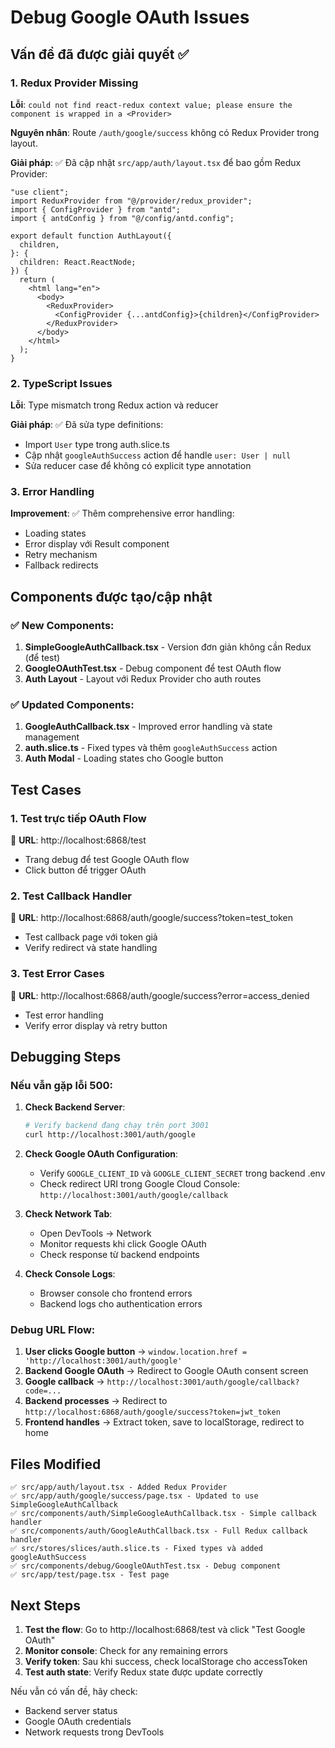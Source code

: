 # Debug Google OAuth Issues

## Vấn đề đã được giải quyết ✅

### 1. Redux Provider Missing

**Lỗi**: `could not find react-redux context value; please ensure the component is wrapped in a <Provider>`

**Nguyên nhân**: Route `/auth/google/success` không có Redux Provider trong layout.

**Giải pháp**: ✅ Đã cập nhật `src/app/auth/layout.tsx` để bao gồm Redux Provider:

```tsx
"use client";
import ReduxProvider from "@/provider/redux_provider";
import { ConfigProvider } from "antd";
import { antdConfig } from "@/config/antd.config";

export default function AuthLayout({
  children,
}: {
  children: React.ReactNode;
}) {
  return (
    <html lang="en">
      <body>
        <ReduxProvider>
          <ConfigProvider {...antdConfig}>{children}</ConfigProvider>
        </ReduxProvider>
      </body>
    </html>
  );
}
```

### 2. TypeScript Issues

**Lỗi**: Type mismatch trong Redux action và reducer

**Giải pháp**: ✅ Đã sửa type definitions:

- Import `User` type trong auth.slice.ts
- Cập nhật `googleAuthSuccess` action để handle `user: User | null`
- Sửa reducer case để không có explicit type annotation

### 3. Error Handling

**Improvement**: ✅ Thêm comprehensive error handling:

- Loading states
- Error display với Result component
- Retry mechanism
- Fallback redirects

## Components được tạo/cập nhật

### ✅ New Components:

1. **SimpleGoogleAuthCallback.tsx** - Version đơn giản không cần Redux (để test)
2. **GoogleOAuthTest.tsx** - Debug component để test OAuth flow
3. **Auth Layout** - Layout với Redux Provider cho auth routes

### ✅ Updated Components:

1. **GoogleAuthCallback.tsx** - Improved error handling và state management
2. **auth.slice.ts** - Fixed types và thêm `googleAuthSuccess` action
3. **Auth Modal** - Loading states cho Google button

## Test Cases

### 1. Test trực tiếp OAuth Flow

🔗 **URL**: http://localhost:6868/test

- Trang debug để test Google OAuth flow
- Click button để trigger OAuth

### 2. Test Callback Handler

🔗 **URL**: http://localhost:6868/auth/google/success?token=test_token

- Test callback page với token giả
- Verify redirect và state handling

### 3. Test Error Cases

🔗 **URL**: http://localhost:6868/auth/google/success?error=access_denied

- Test error handling
- Verify error display và retry button

## Debugging Steps

### Nếu vẫn gặp lỗi 500:

1. **Check Backend Server**:

   ```bash
   # Verify backend đang chạy trên port 3001
   curl http://localhost:3001/auth/google
   ```

2. **Check Google OAuth Configuration**:

   - Verify `GOOGLE_CLIENT_ID` và `GOOGLE_CLIENT_SECRET` trong backend .env
   - Check redirect URI trong Google Cloud Console: `http://localhost:3001/auth/google/callback`

3. **Check Network Tab**:

   - Open DevTools → Network
   - Monitor requests khi click Google OAuth
   - Check response từ backend endpoints

4. **Check Console Logs**:
   - Browser console cho frontend errors
   - Backend logs cho authentication errors

### Debug URL Flow:

1. **User clicks Google button** → `window.location.href = 'http://localhost:3001/auth/google'`
2. **Backend Google OAuth** → Redirect to Google OAuth consent screen
3. **Google callback** → `http://localhost:3001/auth/google/callback?code=...`
4. **Backend processes** → Redirect to `http://localhost:6868/auth/google/success?token=jwt_token`
5. **Frontend handles** → Extract token, save to localStorage, redirect to home

## Files Modified

```
✅ src/app/auth/layout.tsx - Added Redux Provider
✅ src/app/auth/google/success/page.tsx - Updated to use SimpleGoogleAuthCallback
✅ src/components/auth/SimpleGoogleAuthCallback.tsx - Simple callback handler
✅ src/components/auth/GoogleAuthCallback.tsx - Full Redux callback handler
✅ src/stores/slices/auth.slice.ts - Fixed types và added googleAuthSuccess
✅ src/components/debug/GoogleOAuthTest.tsx - Debug component
✅ src/app/test/page.tsx - Test page
```

## Next Steps

1. **Test the flow**: Go to http://localhost:6868/test và click "Test Google OAuth"
2. **Monitor console**: Check for any remaining errors
3. **Verify token**: Sau khi success, check localStorage cho accessToken
4. **Test auth state**: Verify Redux state được update correctly

Nếu vẫn có vấn đề, hãy check:

- Backend server status
- Google OAuth credentials
- Network requests trong DevTools
